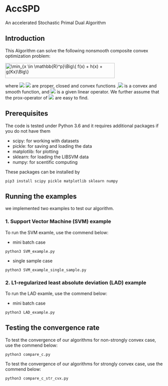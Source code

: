 # AccSPD
An accelerated Stochastic Primal Dual Algorithm

## Introduction
This Algorithm can solve the following nonsmooth composite convex optimization problem:

<img src="http://www.sciweavers.org/tex2img.php?eq=%20%5Ccenter%20%5Cmin_%7Bx%20%5Cin%20%5Cmathbb%7BR%7D%5Ep%7D%5CBig%5C%7B%20f%28x%29%20%2B%20h%28x%29%20%2B%20g%28Kx%29%5CBig%5C%7D&bc=White&fc=Black&im=jpg&fs=18&ff=iwona&edit=0" align="center" border="0" alt=" \min_{x \in \mathbb{R}^p}\Big\{ f(x) + h(x) + g(Kx)\Big\}" width="348" height="48" />

where <img src="https://render.githubusercontent.com/render/math?math=$f:\mathbb{R}^p\to\mathbb{R}\cup\{+\infty\}$"> <img src="https://render.githubusercontent.com/render/math?math=$g:\mathbb{R}^d\to\mathbb{R}\cup\{+\infty\}$"> are proper, closed and convex functions ,<img src="https://render.githubusercontent.com/render/math?math=$h:\mathbb{R}^p\to\mathbb{R}\cup\{+\infty\}$"> is a convex and smooth function, and <img src="https://render.githubusercontent.com/render/math?math=$K:\mathbb{R}^p \to\mathbb{R}^d$"> is a given linear operator. We further assume that the prox-operator of <img src="https://render.githubusercontent.com/render/math?math=$f, g$"> are easy to find.

## Prerequisites

The code is tested under Python 3.6 and it requires additional packages if you do not have them

* scipy: for working with datasets
* pickle: for saving and loading the data
* matplotlib: for plotting
* sklearn: for loading the LIBSVM data
* numpy: for scentific computing

These packages can be installed by
```
pip3 install scipy pickle matplotlib sklearn numpy
```

## Running the examples

we implemented two examples to test our algorithm.

### 1. Support Vector Machine (SVM) example

To run the SVM examle, use the commend below:
* mini batch case
```
python3 SVM_example.py
```
* single sample case
```
python3 SVM_example_single_sample.py
```

### 2. L1-regularized least absolute deviation (LAD) example

To run the LAD examle, use the commend below:
* mini batch case
```
python3 LAD_example.py
```

## Testing the convergence rate

To test the convergence of our algorithms for non-strongly convex case, use the commend below:
```
python3 compare_c.py
```
To test the convergence of our algorithms for strongly convex case, use the commend below:
```
python3 compare_c_str_cvx.py
```

